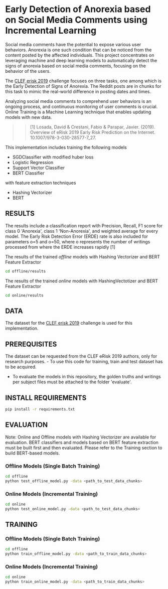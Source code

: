 # Early Detection of Anorexia based on Social Media Comments using Incremental Learning

Social media comments have the potential to expose various user behaviors. Anorexia is one such condition that can be noticed from the content posted by the affected individuals. This project concentrates on leveraging machine and deep learning models to automatically detect the signs of anorexia based on social media comments, focusing on the behavior of the users. 

The [CLEF erisk 2019](https://erisk.irlab.org/2019/index.html) challenge focuses on three tasks, one among which is the Early Detection of Signs of Anorexia. The Reddit posts are in chunks for this task to mimic the real-world difference in posting dates and times.

Analyzing social media comments to comprehend user behaviors is an ongoing process, and continuous monitoring of user comments is crucial. Online Training is a Machine Learning technique that enables updating models with new data.

>> [1] Losada, David &amp; Crestani, Fabio &amp; Parapar, Javier. (2019). Overview of eRisk 2019 Early Risk Prediction on the Internet. 10.1007/978-3-030-28577-7_27.

This implementation includes training the following models
- SGDClassifier with modified huber loss
- Logistic Regression
- Support Vector Classifier
- BERT Classifier

with feature extraction techniques
- Hashing Vectorizer
- BERT 

## RESULTS
The results include a classification report with Precision, Recall, F1 score for class 0 'Anorexia', class 1 'Non-Anorexia', and weighted average for every model.
The Early Risk Detection Error (ERDE) rate is also included for parameters o=5 and o=50, where o represents the number of writings processed from where the ERDE increases rapidly [1]

The results of the trained *offline* models with Hashing Vectorizer and BERT Feature Extractor 
 ```sh
cd offline/results
```
The results of the trained *online* models with HashingVectotizer and BERT Feature Extractor 
 ```sh
cd online/results
```

## DATA
The dataset for the [CLEF erisk 2019](https://erisk.irlab.org/2019/index.html) challenge is used for this implementation.

## PREREQUISITES
The dataset can be requested from the CLEF eRisk 2019 authors, only for research purposes. - To use this code for training, train and test dataset has to be acquired. 
- To evaluate the models in this repository, the golden truths and writings per subject files must be attached to the folder 'evaluate'.   

## INSTALL REQUIREMENTS
```sh
pip install -r requirements.txt
```
## EVALUATION

Note: Online and Offline models with Hashing Vectorizer are available for evaluation. BERT classifiers and models based on BERT feature extraction must be built first and then evaluated. Please refer to the Training section to build BERT-based models.

### Offline Models (Single Batch Training)
```sh
cd offline
python test_offline_model.py -data <path_to_test_data_chunks>
```
### Online Models (Incremental Training)
```sh
cd online
python test_online_model.py -data <path_to_test_data_chunks>
```

## TRAINING
### Offline Models (Single Batch Training)
```sh
cd offline
python train_offline_model.py -data <path_to_train_data_chunks>
```
### Online Models (Incremental Training)
```sh
cd online
python train_online_model.py -data <path_to_train_data_chunks>
```
